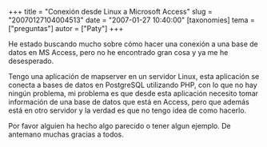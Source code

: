 +++
title = "Conexión desde Linux a Microsoft Access"
slug = "20070127104004513"
date = "2007-01-27 10:40:00"
[taxonomies]
tema = ["preguntas"]
autor = ["Paty"]
+++

He estado buscando mucho sobre cómo hacer una conexión a una base de
datos en MS Access, pero no he encontrado gran cosa y ya me he
desesperado.

Tengo una aplicación de mapserver en un servidor Linux, esta aplicación
se conecta a bases de datos en PostgreSQL utilizando PHP, con lo que no
hay ningún problema, mi problema es que desde esta aplicación necesito
tomar información de una base de datos que está en Access, pero que
además está en otro servidor y la verdad es que no tengo idea de como
hacerlo.

Por favor alguien ha hecho algo parecido o tener algun ejemplo. De
antemano muchas gracias a todos.

